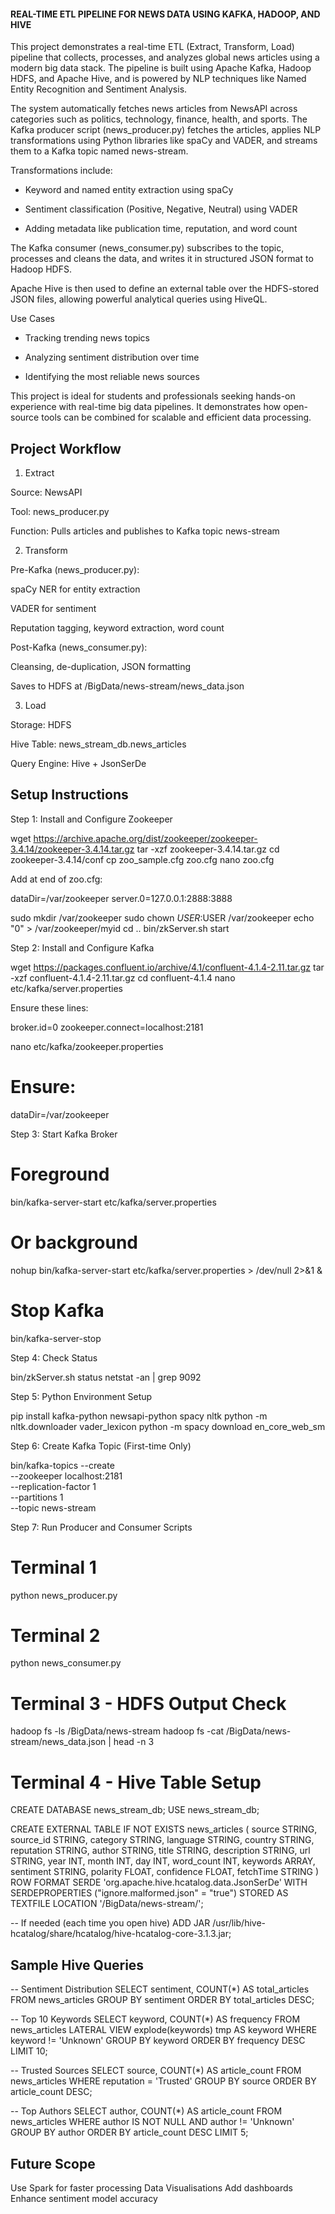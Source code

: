 #### REAL-TIME ETL PIPELINE FOR NEWS DATA USING KAFKA, HADOOP, AND HIVE

This project demonstrates a real-time ETL (Extract, Transform, Load) pipeline that collects, processes, and analyzes global news articles using a modern big data stack. The pipeline is built using Apache Kafka, Hadoop HDFS, and Apache Hive, and is powered by NLP techniques like Named Entity Recognition and Sentiment Analysis.

The system automatically fetches news articles from NewsAPI across categories such as politics, technology, finance, health, and sports. The Kafka producer script (news_producer.py) fetches the articles, applies NLP transformations using Python libraries like spaCy and VADER, and streams them to a Kafka topic named news-stream.

Transformations include:

* Keyword and named entity extraction using spaCy

* Sentiment classification (Positive, Negative, Neutral) using VADER

* Adding metadata like publication time, reputation, and word count

The Kafka consumer (news_consumer.py) subscribes to the topic, processes and cleans the data, and writes it in structured JSON format to Hadoop HDFS.

Apache Hive is then used to define an external table over the HDFS-stored JSON files, allowing powerful analytical queries using HiveQL.

Use Cases

* Tracking trending news topics

* Analyzing sentiment distribution over time

* Identifying the most reliable news sources

This project is ideal for students and professionals seeking hands-on experience with real-time big data pipelines. It demonstrates how open-source tools can be combined for scalable and efficient data processing.

## Project Workflow

1. Extract

Source: NewsAPI

Tool: news_producer.py

Function: Pulls articles and publishes to Kafka topic news-stream

2. Transform

Pre-Kafka (news_producer.py):

spaCy NER for entity extraction

VADER for sentiment

Reputation tagging, keyword extraction, word count

Post-Kafka (news_consumer.py):

Cleansing, de-duplication, JSON formatting

Saves to HDFS at /BigData/news-stream/news_data.json

3. Load

Storage: HDFS

Hive Table: news_stream_db.news_articles

Query Engine: Hive + JsonSerDe

## Setup Instructions

Step 1: Install and Configure Zookeeper

wget https://archive.apache.org/dist/zookeeper/zookeeper-3.4.14/zookeeper-3.4.14.tar.gz
tar -xzf zookeeper-3.4.14.tar.gz
cd zookeeper-3.4.14/conf
cp zoo_sample.cfg zoo.cfg
nano zoo.cfg

Add at end of zoo.cfg:

dataDir=/var/zookeeper
server.0=127.0.0.1:2888:3888

sudo mkdir /var/zookeeper
sudo chown $USER:$USER /var/zookeeper
echo "0" > /var/zookeeper/myid
cd ..
bin/zkServer.sh start

Step 2: Install and Configure Kafka

wget https://packages.confluent.io/archive/4.1/confluent-4.1.4-2.11.tar.gz
tar -xzf confluent-4.1.4-2.11.tar.gz
cd confluent-4.1.4
nano etc/kafka/server.properties

Ensure these lines:

broker.id=0
zookeeper.connect=localhost:2181

nano etc/kafka/zookeeper.properties
# Ensure:
dataDir=/var/zookeeper

Step 3: Start Kafka Broker

# Foreground
bin/kafka-server-start etc/kafka/server.properties

# Or background
nohup bin/kafka-server-start etc/kafka/server.properties > /dev/null 2>&1 &

# Stop Kafka
bin/kafka-server-stop

Step 4: Check Status

bin/zkServer.sh status
netstat -an | grep 9092

Step 5: Python Environment Setup

pip install kafka-python newsapi-python spacy nltk
python -m nltk.downloader vader_lexicon
python -m spacy download en_core_web_sm

Step 6: Create Kafka Topic (First-time Only)

bin/kafka-topics --create \
--zookeeper localhost:2181 \
--replication-factor 1 \
--partitions 1 \
--topic news-stream

Step 7: Run Producer and Consumer Scripts

# Terminal 1
python news_producer.py

# Terminal 2
python news_consumer.py

# Terminal 3 - HDFS Output Check  

hadoop fs -ls /BigData/news-stream
hadoop fs -cat /BigData/news-stream/news_data.json | head -n 3

# Terminal 4 - Hive Table Setup

CREATE DATABASE news_stream_db;
USE news_stream_db;

CREATE EXTERNAL TABLE IF NOT EXISTS news_articles (
  source STRING,
  source_id STRING,
  category STRING,
  language STRING,
  country STRING,
  reputation STRING,
  author STRING,
  title STRING,
  description STRING,
  url STRING,
  year INT,
  month INT,
  day INT,
  word_count INT,
  keywords ARRAY<STRING>,
  sentiment STRING,
  polarity FLOAT,
  confidence FLOAT,
  fetchTime STRING
)
ROW FORMAT SERDE 'org.apache.hive.hcatalog.data.JsonSerDe'
WITH SERDEPROPERTIES ("ignore.malformed.json" = "true")
STORED AS TEXTFILE
LOCATION '/BigData/news-stream/';

-- If needed (each time you open hive)
ADD JAR /usr/lib/hive-hcatalog/share/hcatalog/hive-hcatalog-core-3.1.3.jar;

## Sample Hive Queries

-- Sentiment Distribution
SELECT sentiment, COUNT(*) AS total_articles FROM news_articles GROUP BY sentiment ORDER BY total_articles DESC;

-- Top 10 Keywords
SELECT keyword, COUNT(*) AS frequency FROM news_articles LATERAL VIEW explode(keywords) tmp AS keyword WHERE keyword != 'Unknown' GROUP BY keyword ORDER BY frequency DESC LIMIT 10;

-- Trusted Sources
SELECT source, COUNT(*) AS article_count FROM news_articles WHERE reputation = 'Trusted' GROUP BY source ORDER BY article_count DESC;

-- Top Authors
SELECT author, COUNT(*) AS article_count FROM news_articles WHERE author IS NOT NULL AND author != 'Unknown' GROUP BY author ORDER BY article_count DESC LIMIT 5;

## Future Scope
Use Spark for faster processing
Data Visualisations
Add dashboards 
Enhance sentiment model accuracy


